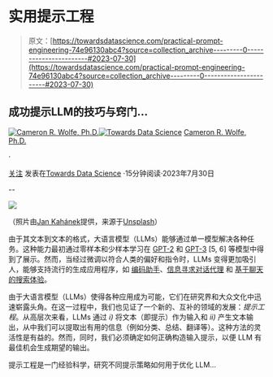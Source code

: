 # 实用提示工程

> 原文：[https://towardsdatascience.com/practical-prompt-engineering-74e96130abc4?source=collection_archive---------0-----------------------#2023-07-30](https://towardsdatascience.com/practical-prompt-engineering-74e96130abc4?source=collection_archive---------0-----------------------#2023-07-30)

## 成功提示LLM的技巧与窍门…

[](https://wolfecameron.medium.com/?source=post_page-----74e96130abc4--------------------------------)[![Cameron R. Wolfe, Ph.D.](../Images/52bb88d7cf1105501be2fae5ccbe7a03.png)](https://wolfecameron.medium.com/?source=post_page-----74e96130abc4--------------------------------)[](https://towardsdatascience.com/?source=post_page-----74e96130abc4--------------------------------)[![Towards Data Science](../Images/a6ff2676ffcc0c7aad8aaf1d79379785.png)](https://towardsdatascience.com/?source=post_page-----74e96130abc4--------------------------------) [Cameron R. Wolfe, Ph.D.](https://wolfecameron.medium.com/?source=post_page-----74e96130abc4--------------------------------)

·

[关注](https://medium.com/m/signin?actionUrl=https%3A%2F%2Fmedium.com%2F_%2Fsubscribe%2Fuser%2F28aa6026c553&operation=register&redirect=https%3A%2F%2Ftowardsdatascience.com%2Fpractical-prompt-engineering-74e96130abc4&user=Cameron+R.+Wolfe%2C+Ph.D.&userId=28aa6026c553&source=post_page-28aa6026c553----74e96130abc4---------------------post_header-----------) 发表在[Towards Data Science](https://towardsdatascience.com/?source=post_page-----74e96130abc4--------------------------------) ·15分钟阅读·2023年7月30日[](https://medium.com/m/signin?actionUrl=https%3A%2F%2Fmedium.com%2F_%2Fvote%2Ftowards-data-science%2F74e96130abc4&operation=register&redirect=https%3A%2F%2Ftowardsdatascience.com%2Fpractical-prompt-engineering-74e96130abc4&user=Cameron+R.+Wolfe%2C+Ph.D.&userId=28aa6026c553&source=-----74e96130abc4---------------------clap_footer-----------)

--

[](https://medium.com/m/signin?actionUrl=https%3A%2F%2Fmedium.com%2F_%2Fbookmark%2Fp%2F74e96130abc4&operation=register&redirect=https%3A%2F%2Ftowardsdatascience.com%2Fpractical-prompt-engineering-74e96130abc4&source=-----74e96130abc4---------------------bookmark_footer-----------)![](../Images/e25abf0c0a3c6577a9a7741aa923ce0d.png)

（照片由[Jan Kahánek](https://unsplash.com/@honza_kahanek?utm_source=unsplash&utm_medium=referral&utm_content=creditCopyText)提供，来源于[Unsplash](https://unsplash.com/photos/g3O5ZtRk2E4?utm_source=unsplash&utm_medium=referral&utm_content=creditCopyText)）

由于其文本到文本的格式，大语言模型（LLMs）能够通过单一模型解决各种任务。这种能力最初通过零样本和少样本学习在 [GPT-2](https://cameronrwolfe.substack.com/p/language-models-gpt-and-gpt-2) 和 [GPT-3](https://cameronrwolfe.substack.com/i/88082618/language-models-are-few-shot-learners) [5, 6] 等模型中得到了展示。然而，当经过微调以符合人类的偏好和指令时，LLMs 变得更加吸引人，能够支持流行的生成应用程序，如 [编码助手](https://cameronrwolfe.substack.com/i/93578656/evaluating-large-language-models-trained-on-code)、[信息寻求对话代理](https://cameronrwolfe.substack.com/i/93578656/training-language-models-to-follow-instructions-with-human-feedback) 和 [基于聊天的搜索体验](http://microsoft.com/en-us/bing?form=MW00X7&ef_id=_k_Cj0KCQjwgLOiBhC7ARIsAIeetVB3LkqQ31NslKZ7qj1J1Sx3PYJltfeBZs6bYulrUtPSrChf8KLmmZMaAkoKEALw_wcB_k_&OCID=AIDcmmf8m4fdss_SEM__k_Cj0KCQjwgLOiBhC7ARIsAIeetVB3LkqQ31NslKZ7qj1J1Sx3PYJltfeBZs6bYulrUtPSrChf8KLmmZMaAkoKEALw_wcB_k_&gclid=Cj0KCQjwgLOiBhC7ARIsAIeetVB3LkqQ31NslKZ7qj1J1Sx3PYJltfeBZs6bYulrUtPSrChf8KLmmZMaAkoKEALw_wcB&ch=)。

由于大语言模型（LLMs）使得各种应用成为可能，它们在研究界和大众文化中迅速崭露头角。在这一过程中，我们也见证了一个新的、互补的领域的发展：*提示工程*。从高层次来看，LLMs 通过 *i)* 将文本（即提示）作为输入和 *ii)* 产生文本输出，从中我们可以提取出有用的信息（例如分类、总结、翻译等）。这种方法的灵活性是有益的。然而，同时，我们必须确定如何正确构造输入提示，以便 LLM 有最佳机会生成期望的输出。

提示工程是一门经验科学，研究不同提示策略如何用于优化 LLM...
